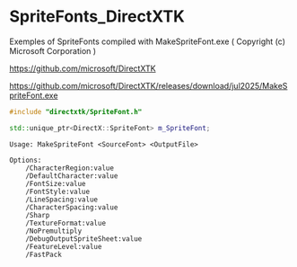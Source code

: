 # SpriteFonts_DirectXTK
Exemples of SpriteFonts compiled with MakeSpriteFont.exe ( Copyright (c) Microsoft Corporation )

https://github.com/microsoft/DirectXTK

https://github.com/microsoft/DirectXTK/releases/download/jul2025/MakeSpriteFont.exe

```cpp
#include "directxtk/SpriteFont.h"

std::unique_ptr<DirectX::SpriteFont> m_SpriteFont;
```

```shell
Usage: MakeSpriteFont <SourceFont> <OutputFile>

Options:
    /CharacterRegion:value
    /DefaultCharacter:value
    /FontSize:value
    /FontStyle:value
    /LineSpacing:value
    /CharacterSpacing:value
    /Sharp
    /TextureFormat:value
    /NoPremultiply
    /DebugOutputSpriteSheet:value
    /FeatureLevel:value
    /FastPack
```
